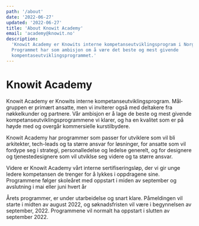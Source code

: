 ```yaml
---
path: '/about'
date: '2022-06-27'
updated: '2022-06-27'
title: 'About Knowit Academy'
email: 'academy@knowit.no'
description:
  'Knowit Academy er Knowits interne kompetanseutviklingsprogram i Norge.
  Programmet har som ambisjon om å være det beste og mest givende
  kompentaseutviklingsprogrammet.'
---
```


# Knowit Academy

Knowit Academy er Knowits interne kompe&shy;tanse&shy;utviklings&shy;program.
Mål&shy;gruppen er primært ansatte, men vi inviterer også med deltakere fra
nøkkelkunder og partnere. Vår ambisjon er å lage de beste og mest givende
kompe&shy;tanse&shy;utviklings&shy;programmene vi klarer, og ha en kvalitet
som er på høyde med og overgår kommersielle kurstilbydere.

Knowit Academy har programmer som passer for utviklere som vil bli arkitekter,
tech-leads og ta større ansvar for løsninger, for ansatte som vil fordype seg
i strategi, personal&shy;ledelse og ledelse generelt, og for designere og
tjeneste&shy;designere som vil utviklse seg videre og ta større ansvar.

Videre er Knowit Academy vårt interne sertifi&shy;serings&shy;løp, der vi gir
unge ledere kompetansen de trenger for å lykkes i oppdragene sine. Programmene
følger skoleåret med oppstart i miden av september og avslutning i mai eller
juni hvert år

Årets programmer, er under utarbeidelse og snart klare. Påmeldingen vil starte
i midten av august 2022, og søknadsfristen vil være i begynnelsen av
september, 2022. Programmene vil normalt ha oppstart i slutten av
september 2022.
